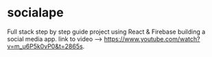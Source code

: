 # socialape

Full stack step by step guide project using React & Firebase building a social media app. link to video --> https://www.youtube.com/watch?v=m_u6P5k0vP0&t=2865s.
